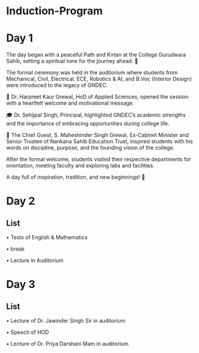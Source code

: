 # Induction-Program
# Day 1

The day began with a peaceful Path and Kirtan at the College Gurudwara Sahib, setting a spiritual tone for the journey ahead. 🙏

The formal ceremony was held in the auditorium where students from Mechanical, Civil, Electrical, ECE, Robotics & AI, and B.Voc (Interior Design) were introduced to the legacy of GNDEC.

🎤 Dr. Harpreet Kaur Grewal, HoD of Applied Sciences, opened the session with a heartfelt welcome and motivational message.

🎓 Dr. Sehijpal Singh, Principal, highlighted GNDEC’s academic strengths and the importance of embracing opportunities during college life.

🌟 The Chief Guest, S. Maheshinder Singh Grewal, Ex-Cabinet Minister and Senior Trustee of Nankana Sahib Education Trust, inspired students with his words on discipline, purpose, and the founding vision of the college.

After the formal welcome, students visited their respective departments for orientation, meeting faculty and exploring labs and facilities.

A day full of inspiration, tradition, and new beginnings! 🌟


 # Day 2
 ## List
  • Tests of English & Mathematics 

  • break

  • Lecture in Auditorium 

 # Day 3
 ## List
  • Lecture of Dr. Jawinder Singh       Sir in auditorium 

  • Speech of HOD

  • Lecture of Dr. Priya Darshani       Mam in auditorium 

 

